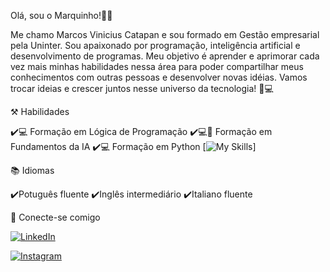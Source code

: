 Olá, sou o Marquinho!🙋‍♂️

Me chamo Marcos Vinicius Catapan e sou formado em Gestão empresarial pela Uninter.
Sou apaixonado por programação, inteligência artificial e desenvolvimento de programas. Meu objetivo é aprender e aprimorar cada vez mais minhas habilidades nessa área para poder compartilhar meus conhecimentos com outras pessoas e desenvolver novas idéias. Vamos trocar ideias e crescer juntos nesse universo da tecnologia! 🚀💻

⚒️ Habilidades

✔️💻 Formação em Lógica de Programação
✔️💻🧠 Formação em Fundamentos da IA
✔️💻 Formação em Python [![My Skills](https://skillicons.dev/icons?py,wasm)]



📚 Idiomas

✔️Potuguês fluente
✔️Inglês intermediário
✔️Italiano fluente

📲 Conecte-se comigo

[![LinkedIn](https://img.shields.io/badge/LinkedIn-0077B5?style=for-the-badge&logo=linkedin&logoColor=white)](https://www.linkedin.com/in/marcos-vinicius-catapan-b766b1305/)

[![Instagram](https://img.shields.io/badge/-Instagram-%23E4405F?style=for-the-badge&logo=instagram&logoColor=white)](https://www.instagram.com/marcos_catapan/)

